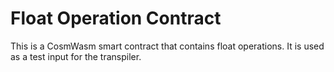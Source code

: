 # Float Operation Contract

This is a CosmWasm smart contract that contains float operations.
It is used as a test input for the transpiler.